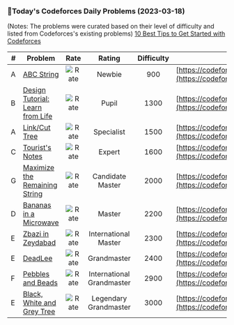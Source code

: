 ### 🌟Today's Codeforces Daily Problems (2023-03-18)
(Notes: The problems were curated based on their level of difficulty and listed from Codeforces's existing problems)
[10 Best Tips to Get Started with Codeforces](https://github.com/ika9810/Codeforces-Daily-Problems/blob/main/10%20Best%20Tips%20to%20Get%20Started%20with%20Codeforces.md)

| # | Problem | Rate| Rating | Difficulty | Contest |
|---| ----- | :--------: | :----------: | :----------: | ---------- |
|A|[ABC String](https://codeforces.com/contest/1494/problem/A)|![Rate](https://img.shields.io/badge/Newbie-900-lightgrey)|Newbie|900|[https://codeforces.com/contest/1494](https://codeforces.com/contest/1494)|
|B|[Design Tutorial: Learn from Life](https://codeforces.com/contest/472/problem/B)|![Rate](https://img.shields.io/badge/Pupil-1300-brightgreen)|Pupil|1300|[https://codeforces.com/contest/472](https://codeforces.com/contest/472)|
|A|[Link/Cut Tree](https://codeforces.com/contest/614/problem/A)|![Rate](https://img.shields.io/badge/Specialist-1500-9cf)|Specialist|1500|[https://codeforces.com/contest/614](https://codeforces.com/contest/614)|
|C|[Tourist's Notes](https://codeforces.com/contest/538/problem/C)|![Rate](https://img.shields.io/badge/Expert-1600-blue)|Expert|1600|[https://codeforces.com/contest/538](https://codeforces.com/contest/538)|
|G|[Maximize the Remaining String](https://codeforces.com/contest/1506/problem/G)|![Rate](https://img.shields.io/badge/Candidate%20Master-2000-blueviolet)|Candidate Master|2000|[https://codeforces.com/contest/1506](https://codeforces.com/contest/1506)|
|D|[Bananas in a Microwave](https://codeforces.com/contest/1498/problem/D)|![Rate](https://img.shields.io/badge/Master-2200-orange)|Master|2200|[https://codeforces.com/contest/1498](https://codeforces.com/contest/1498)|
|E|[Zbazi in Zeydabad](https://codeforces.com/contest/628/problem/E)|![Rate](https://img.shields.io/badge/International%20Master-2300-orange)|International Master|2300|[https://codeforces.com/contest/628](https://codeforces.com/contest/628)|
|E|[DeadLee](https://codeforces.com/contest/1369/problem/E)|![Rate](https://img.shields.io/badge/Grandmaster-2400-red)|Grandmaster|2400|[https://codeforces.com/contest/1369](https://codeforces.com/contest/1369)|
|F|[Pebbles and Beads](https://codeforces.com/contest/1735/problem/F)|![Rate](https://img.shields.io/badge/International%20Grandmaster-2900-red)|International Grandmaster|2900|[https://codeforces.com/contest/1735](https://codeforces.com/contest/1735)|
|E|[Black, White and Grey Tree](https://codeforces.com/contest/1442/problem/E)|![Rate](https://img.shields.io/badge/Legendary%20Grandmaster-3000-red)|Legendary Grandmaster|3000|[https://codeforces.com/contest/1442](https://codeforces.com/contest/1442)|
